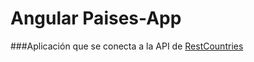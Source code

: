 # Angular Paises-App

###Aplicación que se conecta a la API de [RestCountries](http://restcountries.eu/)